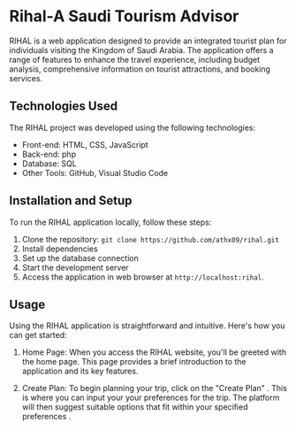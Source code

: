 # Rihal-A Saudi Tourism Advisor 

RIHAL is a web application designed to provide an integrated tourist plan for individuals visiting the Kingdom of Saudi Arabia. The application offers a range of features to enhance the travel experience, including budget analysis, comprehensive information on tourist attractions, and booking services.

 ## Technologies Used
The RIHAL project was developed using the following technologies:
- Front-end: HTML, CSS, JavaScript
- Back-end: php
- Database: SQL
- Other Tools: GitHub, Visual Studio Code

## Installation and Setup
To run the RIHAL application locally, follow these steps:
1. Clone the repository: `git clone https://github.com/athx09/rihal.git`
2. Install dependencies
3. Set up the database connection 
4. Start the development server
5. Access the application in web browser at `http://localhost:rihal`.

## Usage

Using the RIHAL application is straightforward and intuitive. Here's how you can get started:

1. Home Page: When you access the RIHAL website, you'll be greeted with the home page. This page provides a brief introduction to the application and its key features.

2. Create Plan: To begin planning your trip, click on the "Create Plan" . This is where you can input your your preferences for the trip. The platform will then suggest suitable options that fit within your specified preferences .